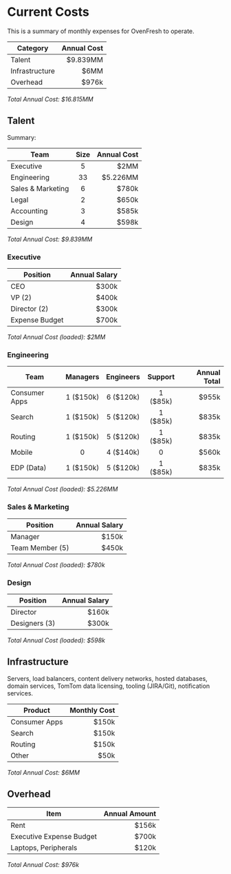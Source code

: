 Current Costs
=============

This is a summary of monthly expenses for OvenFresh to operate.

| Category         | Annual Cost |
|------------------|------------:|
| Talent           | $9.839MM    |
| Infrastructure   | $6MM        |
| Overhead         | $976k       |

*Total Annual Cost: $16.815MM*

## Talent

Summary:

| Team              | Size | Annual Cost  |
|-------------------|:----:|-------------:|
| Executive         | 5    | $2MM         |
| Engineering       | 33   | $5.226MM     |
| Sales & Marketing | 6    | $780k        |
| Legal             | 2    | $650k        |
| Accounting        | 3    | $585k        |
| Design            | 4    | $598k        |

*Total Annual Cost: $9.839MM*

### Executive

| Position       | Annual Salary |
|----------------|--------------:|
| CEO            | $300k         |
| VP (2)         | $400k         |
| Director (2)   | $300k         |
| Expense Budget | $700k         |

*Total Annual Cost (loaded): $2MM*

### Engineering

| Team           | Managers  | Engineers | Support  | Annual Total  |
|----------------|:---------:|:---------:|:--------:|--------------:|
| Consumer Apps  | 1 ($150k) | 6 ($120k) | 1 ($85k) | $955k         |
| Search         | 1 ($150k) | 5 ($120k) | 1 ($85k) | $835k         |
| Routing        | 1 ($150k) | 5 ($120k) | 1 ($85k) | $835k         |
| Mobile         | 0         | 4 ($140k) | 0        | $560k         |
| EDP (Data)     | 1 ($150k) | 5 ($120k) | 1 ($85k) | $835k         |

*Total Annual Cost (loaded): $5.226MM*

### Sales & Marketing

| Position        | Annual Salary |
|-----------------|--------------:|
| Manager         | $150k         |
| Team Member (5) | $450k         |

*Total Annual Cost (loaded): $780k*

### Design

| Position       | Annual Salary |
|----------------|--------------:|
| Director       | $160k         |
| Designers (3)  | $300k         |

*Total Annual Cost (loaded): $598k*

## Infrastructure

Servers, load balancers, content delivery networks, hosted databases, domain services, TomTom data licensing, tooling (JIRA/Git), notification services.

| Product       | Monthly Cost   |
|---------------|---------------:|
| Consumer Apps | $150k          |
| Search        | $150k          |
| Routing       | $150k          |
| Other         | $50k           |

*Total Annual Cost: $6MM*

## Overhead

| Item                     | Annual Amount |
|--------------------------|--------------:|
| Rent                     | $156k         |
| Executive Expense Budget | $700k         |
| Laptops, Peripherals     | $120k         |

*Total Annual Cost: $976k*
